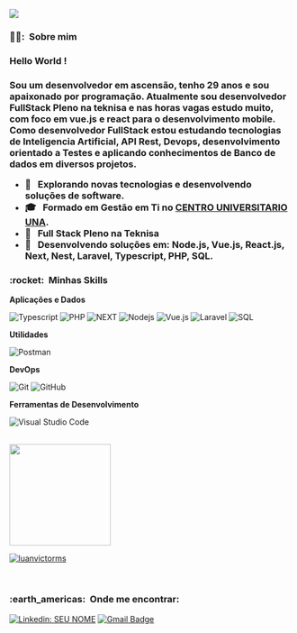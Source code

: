 
![](https://komarev.com/ghpvc/?username=luanvictorms&color=006bed)

<h3> 👨‍🦲: &nbsp;Sobre mim </h3>
<h3> Hello World ! <h3>

Sou um desenvolvedor em ascensão, tenho 29 anos e sou apaixonado por programação. Atualmente sou desenvolvedor FullStack Pleno na teknisa e nas horas vagas estudo muito, com foco em vue.js e react para o desenvolvimento mobile. Como desenvolvedor FullStack estou estudando tecnologias de Inteligencia Artificial, API Rest, Devops, desenvolvimento orientado a Testes e aplicando conhecimentos de Banco de dados em diversos projetos.
  

- 🤔 &nbsp; Explorando novas tecnologias e desenvolvendo soluções de software.
- 🎓 &nbsp; Formado em **Gestão em Ti** no <a href="https://www.una.br/">CENTRO UNIVERSITARIO UNA</a>.
- 💼 &nbsp; Full Stack Pleno na Teknisa
- 🌱 &nbsp; Desenvolvendo soluções em: **Node.js, Vue.js, React.js, Next, Nest, Laravel, Typescript, PHP, SQL**.

<h3> :rocket: &nbsp;Minhas Skills </h3>

**Aplicações e Dados**

  ![Typescript](https://img.shields.io/badge/TypeScript-3178C6?style=for-the-badge&logo=typescript&logoColor=white)
  ![PHP](https://img.shields.io/badge/PHP-777BB4?style=for-the-badge&logo=php&logoColor=white)
  ![NEXT](https://img.shields.io/badge/Next.js-43853D?style=for-the-badge&logo=next.js&logoColor=white)
  ![Nodejs](https://img.shields.io/badge/Node.js-43853D?style=for-the-badge&logo=node.js&logoColor=white)
  ![Vue.js](https://img.shields.io/badge/Vue.js-35495E?style=for-the-badge&logo=vue.js&logoColor=4FC08D)
  ![Laravel](https://img.shields.io/badge/Laravel-FF2D20?style=for-the-badge&logo=laravel&logoColor=white)
  ![SQL](https://img.shields.io/badge/SQL-00000F?style=for-the-badge&logo=sql&logoColor=white)
  
**Utilidades**

  ![Postman](https://img.shields.io/badge/-Postman-333333?style=flat&logo=postman)

**DevOps**

  ![Git](https://img.shields.io/badge/-Git-333333?style=flat&logo=git)
  ![GitHub](https://img.shields.io/badge/-GitHub-333333?style=flat&logo=github)


**Ferramentas de Desenvolvimento**

  ![Visual Studio Code](https://img.shields.io/badge/-Visual%20Studio%20Code-333333?style=flat&logo=visual-studio-code&logoColor=007ACC)

<br/>

<a href="https://github.com/luanvictorms">
  <img height="180em" src="https://github-readme-stats.vercel.app/api?username=luanvictorms&theme=dracula&show_icons=true" />
</a>

  [![luanvictorms](https://github-readme-stats.vercel.app/api/top-langs/?username=luanvictorms&hide=html&layout=compact&theme=default)](https://github.com/luanvictorms/)

<br/>

<h3> :earth_americas: &nbsp;Onde me encontrar: </h3> 
  

[![Linkedin: SEU NOME](https://img.shields.io/badge/-LuanVictor-blue?style=flat-square&logo=Linkedin&logoColor=white&link=LINK-DO-SEU-LINKEDIN)](https://www.linkedin.com/in/luan-victor-61756518b/)
[![Gmail Badge](https://img.shields.io/badge/-luanvictorms@gmail.com-006bed?style=flat-square&logo=Gmail&logoColor=white&link=mailto:luanvictorms@gmail.com)](mailto:luanvictorms@gmail.com)

